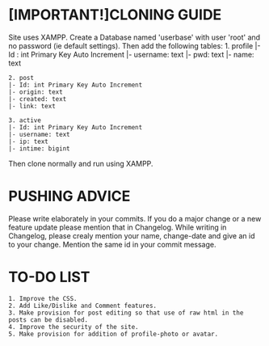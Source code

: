 [IMPORTANT!]CLONING GUIDE
===========================================
Site uses XAMPP.
Create a Database named 'userbase' with user 'root' and no password (ie default settings).
Then add the following tables:
    1. profile
    |- Id : int Primary Key Auto Increment
    |- username: text
    |- pwd: text
    |- name: text

    2. post
    |- Id: int Primary Key Auto Increment
    |- origin: text
    |- created: text
    |- link: text

    3. active
    |- Id: int Primary Key Auto Increment
    |- username: text
    |- ip: text
    |- intime: bigint
Then clone normally and run using XAMPP.

PUSHING ADVICE
===========================================
Please write elaborately in your commits. If you do a major change or a new feature update please mention that in Changelog.
While writing in Changelog, please crealy mention your name, change-date and give an id to your change. Mention the same id in your commit message.

TO-DO LIST
===========================================
    1. Improve the CSS.
    2. Add Like/Dislike and Comment features.
    3. Make provision for post editing so that use of raw html in the posts can be disabled.
    4. Improve the security of the site.
    5. Make provision for addition of profile-photo or avatar.
